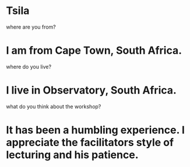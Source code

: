 # Tsila
where are you from?
# I am from Cape Town, South Africa.
where do you live?
# I live in Observatory, South Africa.
what do you think about the workshop?
# It has been a humbling experience. I appreciate the facilitators style of lecturing and his patience.
